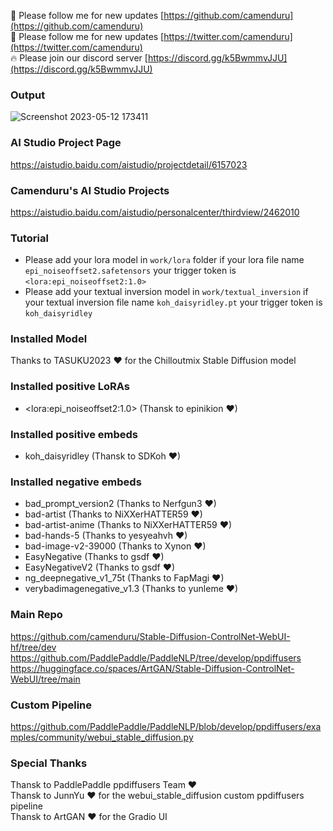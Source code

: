 🐣 Please follow me for new updates [https://github.com/camenduru](https://github.com/camenduru) <br />
🐤 Please follow me for new updates [https://twitter.com/camenduru](https://twitter.com/camenduru) <br />
🔥 Please join our discord server [https://discord.gg/k5BwmmvJJU](https://discord.gg/k5BwmmvJJU) <br />

### Output
![Screenshot 2023-05-12 173411](https://github.com/camenduru/paddle-ppdiffusers-webui-aistudio/assets/54370274/0626deae-5f83-40a6-89fb-0fff0f9bab8a)

### AI Studio Project Page
https://aistudio.baidu.com/aistudio/projectdetail/6157023

### Camenduru's AI Studio Projects
https://aistudio.baidu.com/aistudio/personalcenter/thirdview/2462010

### Tutorial
- Please add your lora model in `work/lora` folder if your lora file name `epi_noiseoffset2.safetensors` your trigger token is `<lora:epi_noiseoffset2:1.0>`
- Please add your textual inversion model in `work/textual_inversion` if your textual inversion file name `koh_daisyridley.pt` your trigger token is `koh_daisyridley`

### Installed Model
Thanks to TASUKU2023 ❤ for the Chilloutmix Stable Diffusion model <br />

### Installed positive LoRAs
- \<lora:epi_noiseoffset2:1.0\> (Thansk to epinikion ❤)

### Installed positive embeds
- koh_daisyridley (Thansk to SDKoh ❤)

### Installed negative embeds
- bad_prompt_version2 (Thanks to Nerfgun3 ❤)
- bad-artist (Thanks to NiXXerHATTER59 ❤)
- bad-artist-anime (Thanks to NiXXerHATTER59 ❤)
- bad-hands-5 (Thanks to yesyeahvh ❤)
- bad-image-v2-39000 (Thanks to Xynon ❤)
- EasyNegative (Thanks to gsdf ❤)
- EasyNegativeV2 (Thanks to gsdf ❤)
- ng_deepnegative_v1_75t (Thanks to FapMagi ❤)
- verybadimagenegative_v1.3 (Thanks to yunleme ❤)

### Main Repo
https://github.com/camenduru/Stable-Diffusion-ControlNet-WebUI-hf/tree/dev <br />
https://github.com/PaddlePaddle/PaddleNLP/tree/develop/ppdiffusers <br />
https://huggingface.co/spaces/ArtGAN/Stable-Diffusion-ControlNet-WebUI/tree/main <br />

### Custom Pipeline
https://github.com/PaddlePaddle/PaddleNLP/blob/develop/ppdiffusers/examples/community/webui_stable_diffusion.py <br />

### Special Thanks
Thansk to PaddlePaddle ppdiffusers Team ❤ <br />
Thansk to JunnYu ❤ for the webui_stable_diffusion custom ppdiffusers pipeline <br />
Thansk to ArtGAN ❤ for the Gradio UI <br />
